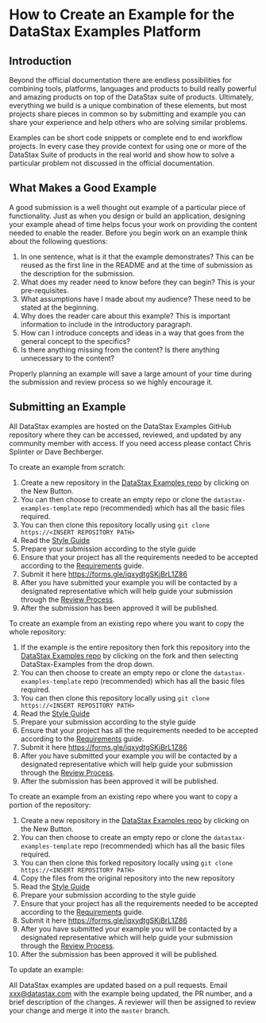 # How to Create an Example for the DataStax Examples Platform
## Introduction
Beyond the official documentation there are endless possibilities for combining tools, platforms, languages and products to build really powerful and amazing products on top of the DataStax suite of products. Ultimately, everything we build is a unique combination of these elements, but most projects share pieces in common so by submitting and example you can share your experience and help others who are solving similar problems.

Examples can be short code snippets or complete end to end workflow projects.  In every case they provide context for using one or more of the DataStax Suite of products in the real world and show how to solve a particular problem not discussed in the official documentation.

## What Makes a Good Example

A good submission is a well thought out example of a particular piece of functionality.  Just as when you design or build an application, designing your example ahead of time helps focus your work on providing the content needed to enable the reader.  Before you begin work on an example think about the following questions:

1) In one sentence, what is it that the example demonstrates?  This can be reused as the first line in the README and at the time of submission as the description for the submission.
2) What does my reader need to know before they can begin?  This is your pre-requisites.
3) What assumptions have I made about my audience?  These need to be stated at the beginning.
4) Why does the reader care about this example? This is important information to include in the introductory paragraph.
5) How can I introduce concepts and ideas in a way that goes from the general concept to the specifics?
6) Is there anything missing from the content?  Is there anything unnecessary to the content?

Properly planning an example will save a large amount of your time during the submission and review process so we highly encourage it.

## Submitting an Example

All DataStax examples are hosted on the DataStax Examples GitHub repository where they can be accessed, reviewed, and updated by any community member with access.  If you need access please contact Chris Splinter or Dave Bechberger.

To create an example from scratch:

   1. Create a new repository in the [DataStax Examples repo](https://github.com/DataStax-Examples) by clicking on the New Button.
   2. You can then choose to create an empty repo or clone the `datastax-examples-template` repo (recommended) which has all the basic files required.
   3. You can then clone this repository locally using `git clone https://<INSERT REPOSITORY PATH>`
   4. Read the [Style Guide](./docs/STYLE_GUIDE.md)
   5. Prepare your submission according to the style guide
   6. Ensure that your project has all the requirements needed to be accepted according to the [Requirements](./docs/REQUIREMENTS.md) guide.
   7. Submit it here https://forms.gle/iqxydtgSKjBrL1Z86
   8. After you have submitted your example you will be contacted by a designated representative which will help guide your submission through the [Review Process](./docs/REVIEW_PROCESS.md).
   9. After the submission has been approved it will be published.

To create an example from an existing repo where you want to copy the whole repository:

   1. If the example is the entire repository then fork this repository into the [DataStax Examples repo](https://github.com/DataStax-Examples) by clicking on the fork and then selecting DataStax-Examples from the drop down.
   3. You can then choose to create an empty repo or clone the `datastax-examples-template` repo (recommended) which has all the basic files required.
   4. You can then clone this repository locally using `git clone https://<INSERT REPOSITORY PATH>`
   5. Read the [Style Guide](./docs/STYLE_GUIDE.md)
   6. Prepare your submission according to the style guide
   7. Ensure that your project has all the requirements needed to be accepted according to the [Requirements](./docs/REQUIREMENTS.md) guide.
   8. Submit it here https://forms.gle/iqxydtgSKjBrL1Z86
   9. After you have submitted your example you will be contacted by a designated representative which will help guide your submission through the [Review Process](./docs/REVIEW_PROCESS.md).
   10. After the submission has been approved it will be published.

To create an example from an existing repo where you want to copy a portion of the repository:

   1. Create a new repository in the [DataStax Examples repo](https://github.com/DataStax-Examples) by clicking on the New Button.
   2. You can then choose to create an empty repo or clone the `datastax-examples-template` repo (recommended) which has all the basic files required.
   3. You can then clone this forked repository locally using `git clone https://<INSERT REPOSITORY PATH>`
   4. Copy the files from the original repository into the new repository
   5. Read the [Style Guide](./docs/STYLE_GUIDE.md)
   6. Prepare your submission according to the style guide
   7. Ensure that your project has all the requirements needed to be accepted according to the [Requirements](./docs/REQUIREMENTS.md) guide.
   8. Submit it here https://forms.gle/iqxydtgSKjBrL1Z86
   9. After you have submitted your example you will be contacted by a designated representative which will help guide your submission through the [Review Process](./docs/REVIEW_PROCESS.md).
   10. After the submission has been approved it will be published.

To update an example:

All DataStax examples are updated based on a pull requests.  Email xxx@datastax.com with the example being updated, the PR number, and a brief description of the changes.  A reviewer will then be assigned to review your change and merge it into the `master` branch.
 

